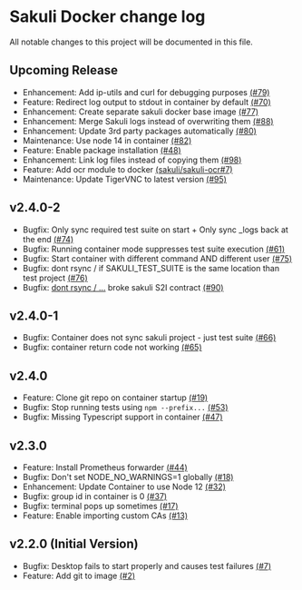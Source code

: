 # Sakuli Docker change log

All notable changes to this project will be documented in this file.

## Upcoming Release

- Enhancement: Add ip-utils and curl for debugging purposes [(#79)](https://github.com/sakuli/sakuli-docker/issues/79)
- Feature: Redirect log output to stdout in container by default [(#70)](https://github.com/sakuli/sakuli-docker/issues/70)
- Enhancement: Create separate sakuli docker base image [(#77)](https://github.com/sakuli/sakuli-docker/issues/77)
- Enhancement: Merge Sakuli logs instead of overwriting them [(#88)](https://github.com/sakuli/sakuli-docker/issues/88)
- Enhancement: Update 3rd party packages automatically  [(#80)](https://github.com/sakuli/sakuli-docker/issues/80)
- Maintenance: Use node 14 in container  [(#82)](https://github.com/sakuli/sakuli-docker/issues/82)
- Feature: Enable package installation [(#48)](https://github.com/sakuli/sakuli-docker/issues/48)
- Enhancement: Link log files instead of copying them [(#98)](https://github.com/sakuli/sakuli-docker/issues/98)
- Feature: Add ocr module to docker [(sakuli/sakuli-ocr#7)](https://github.com/sakuli/sakuli-ocr/issues/7)
- Maintenance: Update TigerVNC to latest version [(#95)](https://github.com/sakuli/sakuli-docker/issues/95)

## v2.4.0-2

- Bugfix: Only sync required test suite on start + Only sync _logs back at the end [(#74)](https://github.com/sakuli/sakuli-docker/issues/74)
- Bugfix: Running container mode suppresses test suite execution [(#61)](https://github.com/sakuli/sakuli-docker/issues/61)
- Bugfix: Start container with different command AND different user [(#75)](https://github.com/sakuli/sakuli-docker/issues/75)
- Bugfix: dont rsync / if SAKULI_TEST_SUITE is the same location than test project [(#76)](https://github.com/sakuli/sakuli-docker/issues/76)
- Bugfix: [dont rsync / ...](https://github.com/sakuli/sakuli-docker/issues/76) broke sakuli S2I contract [(#90)](https://github.com/sakuli/sakuli-docker/issues/90)

## v2.4.0-1

- Bugfix: Container does not sync sakuli project - just test suite [(#66)](https://github.com/sakuli/sakuli-docker/issues/66)
- Bugfix: container return code not working [(#65)](https://github.com/sakuli/sakuli-docker/issues/65)

## v2.4.0

- Feature: Clone git repo on container startup [(#19)](https://github.com/sakuli/sakuli-docker/issues/19)
- Bugfix: Stop running tests using `npm --prefix...` [(#53)](https://github.com/sakuli/sakuli-docker/issues/53)
- Bugfix: Missing Typescript support in container [(#47)](https://github.com/sakuli/sakuli-docker/issues/47)

## v2.3.0

- Feature: Install Prometheus forwarder [(#44)](https://github.com/sakuli/sakuli-docker/issues/44)
- Bugfix: Don't set NODE_NO_WARNINGS=1 globally [(#18)](https://github.com/sakuli/sakuli-docker/issues/18)
- Enhancement: Update Container to use Node 12 [(#32)](https://github.com/sakuli/sakuli-docker/issues/32)
- Bugfix: group id in container is 0 [(#37)](https://github.com/sakuli/sakuli-docker/issues/37)
- Bugfix: terminal pops up sometimes [(#17)](https://github.com/sakuli/sakuli-docker/issues/17)
- Feature: Enable importing custom CAs [(#13)](https://github.com/sakuli/sakuli-docker/issues/13)

## v2.2.0 (Initial Version)

- Bugfix: Desktop fails to start properly and causes test failures [(#7)](https://github.com/sakuli/sakuli-docker/issues/7)
- Feature: Add git to image [(#2)](https://github.com/sakuli/sakuli-docker/pull/2)